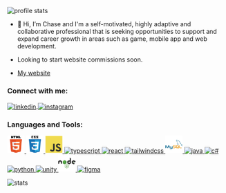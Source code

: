 <p align="left"> <img src="https://hit.yhype.me/github/profile?user_id=59696546" alt="profile stats" /> </p>

- 👋 Hi, I’m Chase and I'm a self-motivated, highly adaptive and collaborative professional that is seeking opportunities to support and expand career growth in areas such as game, mobile app and web development. 

- Looking to start website commissions soon.
- <p><a href="https://caa-v1.vercel.app/" target="_blank">My website</a></p>



 <h3 align="left">Connect with me:</h3>
<p align="left">
 <a href="https://linkedin.com/in/calbritton" target="blank">
  <img align="center" src="https://raw.githubusercontent.com/rahuldkjain/github-profile-readme-generator/master/src/images/icons/Social/linked-in-alt.svg" alt="linkedin" height="30" width="40" />
 </a>
 <a href="https://instagram.com/albittron" target="blank">
  <img align="center" src="https://raw.githubusercontent.com/rahuldkjain/github-profile-readme-generator/master/src/images/icons/Social/instagram.svg" alt="instagram" height="30" width="40" />
 </a>
</p>

<h3 align="left">Languages and Tools:</h3>

<p align="left">
 <a href="https://www.w3.org/html/" target="_blank" rel="noreferrer"> 
  <img src="https://raw.githubusercontent.com/devicons/devicon/master/icons/html5/html5-original-wordmark.svg" alt="html5" width="40" height="40"/>
 </a> 
 <a href="https://www.w3schools.com/css/" target="_blank" rel="noreferrer">
  <img src="https://raw.githubusercontent.com/devicons/devicon/master/icons/css3/css3-original-wordmark.svg" alt="css3" width="40" height="40"/>
 </a> 
 <a href="https://developer.mozilla.org/en-US/docs/Web/JavaScript" target="_blank" rel="noreferrer">
  <img src="https://raw.githubusercontent.com/devicons/devicon/master/icons/javascript/javascript-original.svg" alt="javascript" width="40" height="40"/>
 </a> 
 <a href="https://developer.mozilla.org/en-US/docs/Glossary/TypeScript" target="_blank" rel="noreferrer">
  <img src="https://cdn.jsdelivr.net/gh/devicons/devicon@latest/icons/typescript/typescript-original.svg" alt="typescript" width="40" height="40"/>
 </a> 
 <a href="https://react.dev/" target="_blank" rel="noreferrer">
  <img src="https://cdn.jsdelivr.net/gh/devicons/devicon@latest/icons/react/react-original.svg" alt="react" width="40" height="40"/>
 </a> 
 <a href="https://tailwindcss.com/" target="_blank" rel="noreferrer">
  <img src="https://cdn.jsdelivr.net/gh/devicons/devicon@latest/icons/tailwindcss/tailwindcss-original.svg" alt="tailwindcss" width="40" height="40" />
 </a>
 <a href="https://www.mysql.com/" target="_blank" rel="noreferrer"> 
  <img src="https://raw.githubusercontent.com/devicons/devicon/master/icons/mysql/mysql-original-wordmark.svg" alt="mysql" width="40" height="40"/>
 </a>
 <a href="https://www.java.com" target="_blank" rel="noreferrer">
  <img src="https://cdn.jsdelivr.net/gh/devicons/devicon@latest/icons/java/java-original.svg" alt="java" width="40" height="40"/>
 </a>
 <a href="https://learn.microsoft.com/en-us/dotnet/csharp/" target="_blank" rel="noreferrer">
  <img src="https://cdn.jsdelivr.net/gh/devicons/devicon@latest/icons/csharp/csharp-original.svg" alt="c#" width="40" height="40"/>
 </a>
 <a href="https://python.org" target="_blank" rel="noreferrer"> 
  <img src="https://cdn.jsdelivr.net/gh/devicons/devicon@latest/icons/python/python-original.svg" alt="python" width="40" height="40"/>
 </a>
 <a href="https://unity.com/" target="_blank" rel="noreferrer">
  <img src="https://cdn.jsdelivr.net/gh/devicons/devicon@latest/icons/unity/unity-original.svg" alt="unity" width="40" height="40"/>
 </a>
 
 <a href="https://nodejs.org" target="_blank" rel="noreferrer"> 
  <img src="https://raw.githubusercontent.com/devicons/devicon/master/icons/nodejs/nodejs-original-wordmark.svg" alt="nodejs" width="40" height="40"/>
 </a>
 <a href="https://www.figma.com/" target="_blank" rel="noreferrer"> 
  <img src="https://www.vectorlogo.zone/logos/figma/figma-icon.svg" alt="figma" width="40" height="40"/> 
 </a> 
 
</p>



<p><img align="left" src="https://github-readme-stats.vercel.app/api/top-langs/?username=stunnas&theme=highcontrast&show_icons=true&hide_border=true&layout=compact" alt="stats" /></p>



